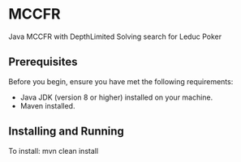 # MCCFR
Java MCCFR with DepthLimited Solving search for Leduc Poker

## Prerequisites

Before you begin, ensure you have met the following requirements:
- Java JDK (version 8 or higher) installed on your machine. 
- Maven installed. 

## Installing and Running

To install:
mvn clean install
